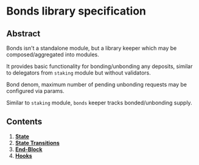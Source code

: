 # Bonds library specification

## Abstract

Bonds isn't a standalone module, but a library keeper which may be
composed/aggregated into modules.

It provides basic functionality for bonding/unbonding any deposits, similar to
delegators from `staking` module but without validators.

Bond denom, maximum number of pending unbonding requests may be configured via params.

Similar to `staking` module, `bonds` keeper tracks bonded/unbonding supply.

## Contents

1. **[State](01_state.md)**
2. **[State Transitions](02_state_transitions.md)**
3. **[End-Block ](03_end_block.md)**
4. **[Hooks](04_hooks.md)**
